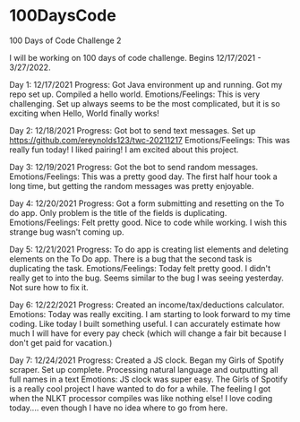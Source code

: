 # 100DaysCode
100 Days of Code Challenge 2

I will be working on 100 days of code challenge. Begins 12/17/2021 - 3/27/2022.

Day 1: 12/17/2021
Progress: Got Java environment up and running. Got my repo set up. Compiled a hello world. 
Emotions/Feelings: This is very challenging. Set up always seems to be the most complicated, but it is so exciting when Hello, World finally works!

Day 2: 12/18/2021
Progress: Got bot to send text messages. Set up https://github.com/ereynolds123/twc-20211217
Emotions/Feelings: This was really fun today! I liked pairing! I am excited about this project. 

Day 3: 12/19/2021
Progress: Got the bot to send random messages. 
Emotions/Feelings: This was a pretty good day. The first half hour took a long time, but getting the random messages was pretty enjoyable. 

Day 4: 12/20/2021
Progress: Got a form submitting and resetting on the To do app. Only problem is the title of the fields is duplicating.
Emotions/Feelings: Felt pretty good. Nice to code while working. I wish this strange bug wasn't coming up. 

Day 5: 12/21/2021
Progress: To do app is creating list elements and deleting elements on the To Do app. There is a bug that the second task is duplicating the task. 
Emotions/Feelings: Today felt pretty good. I didn't really get to into the bug. Seems similar to the bug I was seeing yesterday. Not sure how to fix it. 

Day 6: 12/22/2021
Progress: Created an income/tax/deductions calculator.
Emotions: Today was really exciting. I am starting to look forward to my time coding. Like today I built something useful. I can accurately estimate how much I will have for every pay check (which will change a fair bit because I don't get paid for vacation.)

Day 7: 12/24/2021
Progress: Created a JS clock. Began my Girls of Spotify scraper. Set up complete. Processing natural language and outputting all full names in a text 
Emotions: JS clock was super easy. The Girls of Spotify is a really cool project I have wanted to do for a while. The feeling I got when the NLKT processor compiles was like nothing else! I love coding today.... even though I have no idea where to go from here. 